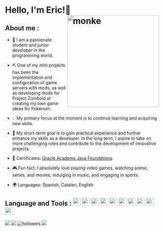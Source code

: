 # Hello, I'm Eric!👋 <img alt="monke" width="300px" align="right"  src="https://i.imgur.com/AlbThef.jpg" />

## About me :

- 🌱 I am a passionate student and junior developer in the programming world. 

- ⛏️ One of my mini projects has been the implementation and configuration of game servers with mods, as well as developing mods for Project Zomboid or creating my own game ideas for Pokémon.

- 💡 My primary focus at the moment is to continue learning and acquiring new skills.

- 🚀 My short-term goal is to gain practical experience and further enhance my skills as a developer. In the long term, I aspire to take on more challenging roles and contribute to the development of innovative projects.

- 📝 Certificates: [Oracle Academy Java Foundations](https://drive.google.com/drive/folders/1btrzU6AdCQUXwbhxf7Es979HA5-DesY8?usp=sharing).

- 🎮 Fun fact: I absolutely love playing video games, watching anime, series, and movies, indulging in music, and engaging in sports.

- 🌍 Languages: Spanish, Catalan, English


## Language and Tools : <img width=25px height=25px src="https://user-images.githubusercontent.com/25181517/117201156-9a724800-adec-11eb-9a9d-3cd0f67da4bc.png"/>  <img width=25px height=25px src="https://user-images.githubusercontent.com/25181517/183896128-ec99105a-ec1a-4d85-b08b-1aa1620b2046.png"/> <img width=25px height=25px src="https://user-images.githubusercontent.com/25181517/182884177-d48a8579-2cd0-447a-b9a6-ffc7cb02560e.png"/> <img width=25px height=25px src="https://user-images.githubusercontent.com/25181517/192158954-f88b5814-d510-4564-b285-dff7d6400dad.png"/> <img width=25px height=25px src="https://shorturl.at/aqPQ3"/> <img width=25px height=25px src="https://user-images.githubusercontent.com/25181517/183898674-75a4a1b1-f960-4ea9-abcb-637170a00a75.png"/> <img width=25px height=25px src="https://user-images.githubusercontent.com/25181517/192108372-f71d70ac-7ae6-4c0d-8395-51d8870c2ef0.png"/> <img width=25px height=25px src="https://user-images.githubusercontent.com/25181517/192108891-d86b6220-e232-423a-bf5f-90903e6887c3.png"/> <img width=25px height=25px src="https://user-images.githubusercontent.com/25181517/183423507-c056a6f9-1ba8-4312-a350-19bcbc5a8697.png"/> <img width=25px height=25px src="https://upload.wikimedia.org/wikipedia/commons/thumb/2/2c/Visual_Studio_Icon_2022.svg/1200px-Visual_Studio_Icon_2022.svg.png"/>
![](https://media2.giphy.com/media/QNFhOolVeCzPQ2Mx85/200w.webp?cid=ecf05e47ayenaqxuwqdz3lb7ixw26xdnwinz2ksfqxk6439l&ep=v1_gifs_search&rid=200w.webp&ct=g)
![](https://media4.giphy.com/media/O4iaxRcEmwq2Y/200w.webp?cid=ecf05e4770ftx3mbjuizqn4ddf8aszr9pyzdjnuqt39mt3in&ep=v1_gifs_search&rid=200w.webp&ct=g)
<img alt="followers" title="Follow me on Github" src="https://img.shields.io/github/followers/ComputerGorilla?color=236ad3&style=for-the-badge&logo=github&label=Follow"/>
![](https://komarev.com/ghpvc/?Sempi=ComputerGorilla&style=for-the-badge)
